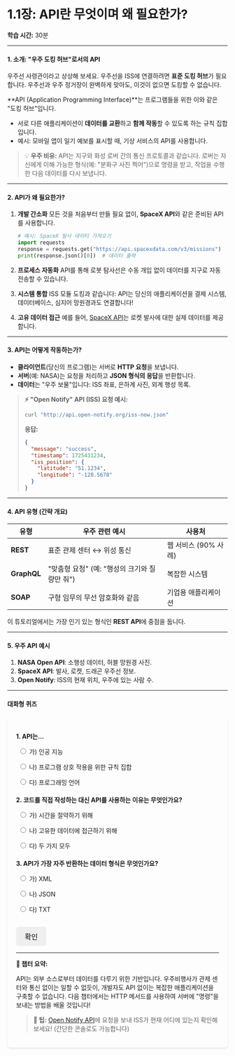 # **1.1장: API란 무엇이며 왜 필요한가?**
**학습 시간:** 30분

---

#### **1. 소개: "우주 도킹 허브"로서의 API**
우주선 사령관이라고 상상해 보세요. 우주선을 ISS에 연결하려면 **표준 도킹 허브**가 필요합니다. 우주선과 우주 정거장이 완벽하게 맞아도, 이것이 없으면 도킹할 수 없습니다.

**API (Application Programming Interface)**는 프로그램들을 위한 이와 같은 "도킹 허브"입니다.
- 서로 다른 애플리케이션이 **데이터를 교환**하고 **함께 작동**할 수 있도록 하는 규칙 집합입니다.
- 예시: 모바일 앱이 일기 예보를 표시할 때, 기상 서비스의 API를 사용합니다.

> 💡 **우주 비유:**
> API는 지구와 화성 로버 간의 통신 프로토콜과 같습니다. 로버는 자신에게 이해 가능한 형식(예: "분화구 사진 찍어")으로 명령을 받고, 작업을 수행한 다음 데이터를 다시 보냅니다.

---

#### **2. API가 왜 필요한가?**
1. **개발 간소화**
   모든 것을 처음부터 만들 필요 없이, **SpaceX API**와 같은 준비된 API를 사용합니다.
   ```python
   # 예시: SpaceX 발사 데이터 가져오기
   import requests
   response = requests.get("https://api.spacexdata.com/v3/missions")
   print(response.json()[0])  # 데이터 출력
   ```

2. **프로세스 자동화**
   API를 통해 로봇 탐사선은 수동 개입 없이 데이터를 지구로 자동 전송할 수 있습니다.

3. **시스템 통합**
   ISS 모듈 도킹과 같습니다: API는 당신의 애플리케이션을 결제 시스템, 데이터베이스, 심지어 망원경과도 연결합니다!

4. **고유 데이터 접근**
   예를 들어, [SpaceX API](https://docs.spacexdata.com/)는 로켓 발사에 대한 실제 데이터를 제공합니다.

---

#### **3. API는 어떻게 작동하는가?**

- **클라이언트**(당신의 프로그램)는 서버로 **HTTP 요청**을 보냅니다.
- **서버**(예: NASA)는 요청을 처리하고 **JSON 형식의 응답**을 반환합니다.
- **데이터**는 "우주 보물"입니다: ISS 좌표, 은하계 사진, 외계 행성 목록.

> **⚡ "Open Notify" API (ISS) 요청 예시:**
> ```bash
> curl "http://api.open-notify.org/iss-now.json"
> ```
> **응답:**
> ```json
> {
>   "message": "success",
>   "timestamp": 1725431234,
>   "iss_position": {
>     "latitude": "51.1234",
>     "longitude": "-120.5678"
>   }
> }
> ```

---

#### **4. API 유형 (간략 개요)**
| 유형        | 우주 관련 예시                                       | 사용처                 |
|-------------|--------------------------------------------------|------------------------|
| **REST**    | 표준 관제 센터 ↔ 위성 통신                      | 웹 서비스 (90% 사례) |
| **GraphQL** | "맞춤형 요청" (예: "행성의 크기와 질량만 줘")      | 복잡한 시스템          |
| **SOAP**    | 구형 임무의 무선 암호화와 같음               | 기업용 애플리케이션    |

이 튜토리얼에서는 가장 인기 있는 형식인 **REST API**에 중점을 둡니다.

---

#### **5. 우주 API 예시**
1. **NASA Open API**: 소행성 데이터, 허블 망원경 사진.
2. **SpaceX API**: 발사, 로켓, 드래곤 우주선 정보.
3. **Open Notify**: ISS의 현재 위치, 우주에 있는 사람 수.

---

#### **대화형 퀴즈**

<style>
    #quiz-container {
        border-radius: 8px;
        padding: 20px;
        margin-top: 20px;
        box-shadow: 0 2px 4px rgba(0,0,0,0.1);
    }
    .question {
        margin-bottom: 15px;
    }
    .question p {
        font-weight: bold;
        margin-bottom: 10px;
    }
    #quiz-container label {
        display: block;
        margin-bottom: 5px;
        cursor: pointer;
        padding: 5px;
        border-radius: 4px;
    }
    #quiz-container button {
        border: none;
        padding: 10px 20px;
        border-radius: 5px;
        cursor: pointer;
        font-size: 16px;
        margin-top: 10px;
    }
    #quiz-container button:hover {
    }
    #quiz-results {
        margin-top: 20px;
        padding: 15px;
        border-radius: 5px;
    }
</style>

<div id="quiz-container">
  <form id="quiz-form">
    <div class="question">
      <p>1. API는...</p>
      <label><input type="radio" name="q1" value="a"> 가) 인공 지능</label>
      <label><input type="radio" name="q1" value="b"> 나) 프로그램 상호 작용을 위한 규칙 집합</label>
      <label><input type="radio" name="q1" value="c"> 다) 프로그래밍 언어</label>
    </div>
    <div class="question">
      <p>2. 코드를 직접 작성하는 대신 API를 사용하는 이유는 무엇인가요?</p>
      <label><input type="radio" name="q2" value="a"> 가) 시간을 절약하기 위해</label>
      <label><input type="radio" name="q2" value="b"> 나) 고유한 데이터에 접근하기 위해</label>
      <label><input type="radio" name="q2" value="c"> 다) 두 가지 모두</label>
    </div>
    <div class="question">
      <p>3. API가 가장 자주 반환하는 데이터 형식은 무엇인가요?</p>
      <label><input type="radio" name="q3" value="a"> 가) XML</label>
      <label><input type="radio" name="q3" value="b"> 나) JSON</label>
      <label><input type="radio" name="q3" value="c"> 다) TXT</label>
    </div>
    <div class="question">
    <button type="button" onclick="checkQuizAnswers()">확인</button>
  </form>
  <div id="quiz-results" style="display:none;"></div>
</div>

<script>
  function checkQuizAnswers() {
    const correctAnswers = { q1: 'b', q2: 'c', q3: 'b'};
    const form = document.getElementById('quiz-form');
    const resultsContainer = document.getElementById('quiz-results');
    let score = 0;
    let resultsHTML = '<h4>결과:</h4><ul>';

    for (const [question, correctAnswer] of Object.entries(correctAnswers)) {
      const questionDiv = form.querySelector(`input[name="${question}"]`).closest('.question');
      const labels = questionDiv.querySelectorAll('label');
      labels.forEach(l => {
          l.style.color = 'inherit';
          l.style.fontWeight = 'normal';
          l.style.border = 'none';
      });

      const userAnswer = form.elements[question] ? form.elements[question].value : undefined;

      if (userAnswer) {
        const selectedLabel = form.querySelector(`input[name="${question}"][value="${userAnswer}"]`).parentElement;
        if (userAnswer === correctAnswer) {
          score++;
          selectedLabel.style.color = '#28a745';
          selectedLabel.style.fontWeight = 'bold';
          resultsHTML += `<li>질문 ${question.slice(1)}: <span style="color:#28a745;">정답입니다!</span></li>`;
        } else {
          selectedLabel.style.color = '#dc3545';
          selectedLabel.style.fontWeight = 'bold';
          const correctLabel = form.querySelector(`input[name="${question}"][value="${correctAnswer}"]`).parentElement;
          correctLabel.style.color = '#28a745';
          correctLabel.style.fontWeight = 'bold';
          resultsHTML += `<li>질문 ${question.slice(1)}: <span style="color:#dc3545;">오답입니다.</span> 정답: <b>${correctAnswer.toUpperCase()}</b></li>`;
        }
      } else {
        resultsHTML += `<li>질문 ${question.slice(1)}: <span style="color:#ffc107;">응답 없음.</span></li>`;
      }
    }

    resultsHTML += `</ul><p><b>귀하의 점수: ${Object.keys(correctAnswers).length}점 중 ${score}점</b></p>`;
    resultsContainer.innerHTML = resultsHTML;
    resultsContainer.style.display = 'block';
  }
</script>

---

**🚀 챕터 요약:**

API는 외부 소스로부터 데이터를 다루기 위한 기반입니다. 우주비행사가 관제 센터와 통신 없이는 일할 수 없듯이, 개발자도 API 없이는 복잡한 애플리케이션을 구축할 수 없습니다. 다음 챕터에서는 HTTP 메서드를 사용하여 서버에 "명령"을 보내는 방법을 배울 것입니다!

> **📌 팁:** [Open Notify API](http://api.open-notify.org/)에 요청을 보내 ISS가 현재 어디에 있는지 확인해 보세요! (간단한 콘솔로도 가능합니다)